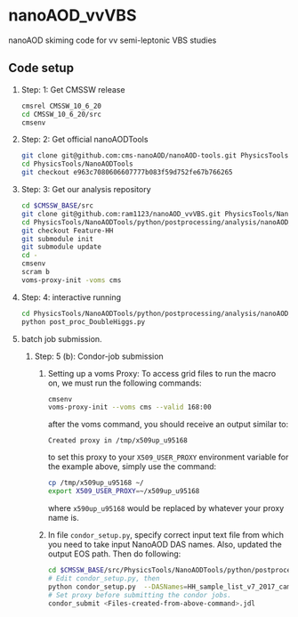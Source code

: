 # nanoAOD_vvVBS
nanoAOD skiming code for vv semi-leptonic VBS studies

## Code setup

1. Step: 1: Get CMSSW release

   ```bash
   cmsrel CMSSW_10_6_20
   cd CMSSW_10_6_20/src
   cmsenv
   ```

2. Step: 2: Get  official nanoAODTools

   ```bash
   git clone git@github.com:cms-nanoAOD/nanoAOD-tools.git PhysicsTools/NanoAODTools
   cd PhysicsTools/NanoAODTools
   git checkout e963c7080606607777b083f59d752fe67b766265
   ```

3. Step: 3: Get our analysis repository

   ```bash
   cd $CMSSW_BASE/src
   git clone git@github.com:ram1123/nanoAOD_vvVBS.git PhysicsTools/NanoAODTools/python/postprocessing/analysis/nanoAOD_vvVBS
   cd PhysicsTools/NanoAODTools/python/postprocessing/analysis/nanoAOD_vvVBS
   git checkout Feature-HH
   git submodule init
   git submodule update
   cd -
   cmsenv
   scram b
   voms-proxy-init -voms cms
   ```

4. Step: 4: interactive running

   ```bash
   cd PhysicsTools/NanoAODTools/python/postprocessing/analysis/nanoAOD_vvVBS
   python post_proc_DoubleHiggs.py
   ```

5. batch job submission.
   1. Step: 5 (b): Condor-job submission

      1. Setting up a voms Proxy: To access grid files to run the macro on, we must run the following commands:

         ```bash
         cmsenv
         voms-proxy-init --voms cms --valid 168:00
         ```

         after the voms command, you should receive an output similar to:

         ```
         Created proxy in /tmp/x509up_u95168
         ```

         to set this proxy to your `X509_USER_PROXY` environment variable for the example above, simply use the command:

         ```bash
         cp /tmp/x509up_u95168 ~/
         export X509_USER_PROXY=~/x509up_u95168
         ```

         where `x590up_u95168` would be replaced by whatever your proxy name is.

      1. In file `condor_setup.py`, specify correct input text file from which you need to take input NanoAOD DAS names. Also, updated the output EOS path. Then do following:
         ```bash
         cd $CMSSW_BASE/src/PhysicsTools/NanoAODTools/python/postprocessing/analysis/nanoAOD_vvVBS
         # Edit condor_setup.py, then
         python condor_setup.py  --DASNames=HH_sample_list_v7_2017_campaign.txt
         # Set proxy before submitting the condor jobs.
         condor_submit <Files-created-from-above-command>.jdl
         ```


